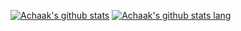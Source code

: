 [![Achaak's github stats](https://github-readme-stats.vercel.app/api?username=Achaak&show_icons=true&theme=radical&title_color=ffb134&text_color=6fa5e6&icon_color=ffbf78&bg_color=1a1c30&hide_border=true)](https://github.com/Achaak/Achaak)
[![Achaak's github stats lang](https://github-readme-stats.vercel.app/api/top-langs/?username=Achaak&layout=compact&show_icons=true&theme=radical&title_color=ffb134&text_color=6fa5e6&icon_color=ffbf78&bg_color=1a1c30&hide_border=true)](https://github.com/Achaak/Achaak)
